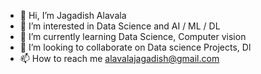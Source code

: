 - 👋 Hi, I’m Jagadish Alavala
- 👀 I’m interested in Data Science and AI / ML / DL
- 🌱 I’m currently learning Data Science, Computer vision 
- 💞️ I’m looking to collaborate on Data science Projects, Dl
- 📫 How to reach me alavalajagadish@gmail.com

